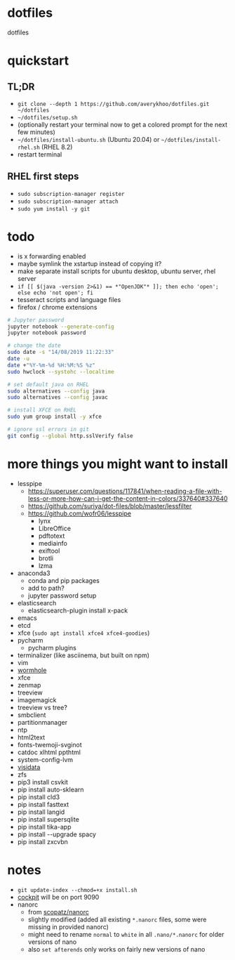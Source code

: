 #   dotfiles
dotfiles

#   quickstart
##  TL;DR
*   `git clone --depth 1 https://github.com/averykhoo/dotfiles.git ~/dotfiles`
*   `~/dotfiles/setup.sh`
*   (optionally restart your terminal now to get a colored prompt for the next few minutes)
*   `~/dotfiles/install-ubuntu.sh` (Ubuntu 20.04) or `~/dotfiles/install-rhel.sh` (RHEL 8.2)
*   restart terminal

##  RHEL first steps
*   `sudo subscription-manager register`
*   `sudo subscription-manager attach`
*   `sudo yum install -y git`

#   todo
*   is x forwarding enabled
*   maybe symlink the xstartup instead of copying it?
*   make separate install scripts for ubuntu desktop, ubuntu server, rhel server
*   `if [[ $(java -version 2>&1) == *"OpenJDK"* ]]; then echo 'open'; else echo 'not open'; fi`
*   tesseract scripts and language files
*   firefox / chrome extensions

```bash
# Jupyter password
jupyter notebook --generate-config
jupyter notebook password
```

```bash
# change the date
sudo date -s "14/08/2019 11:22:33"
date -u
date +"%Y-%m-%d %H:%M:%S %z"
sudo hwclock --systohc --localtime 
```

```bash
# set default java on RHEL
sudo alternatives --config java
sudo alternatives --config javac
```

```bash
# install XFCE on RHEL
sudo yum group install -y xfce
```

```bash
# ignore ssl errors in git
git config --global http.sslVerify false
```

#   more things you might want to install
*   lesspipe
    *   https://superuser.com/questions/117841/when-reading-a-file-with-less-or-more-how-can-i-get-the-content-in-colors/337640#337640
    *   https://github.com/suriya/dot-files/blob/master/lessfilter
    *   https://github.com/wofr06/lesspipe
        *   lynx
        *   LibreOffice
        *   pdftotext
        *   mediainfo
        *   exiftool
        *   brotli
        *   lzma
*   anaconda3
    *   conda and pip packages
    *   add to path?
    *   jupyter password setup
*   elasticsearch
    *   elasticsearch-plugin install x-pack
*   emacs
*   etcd
*   xfce (`sudo apt install xfce4 xfce4-goodies`)
*   pycharm
    *   pycharm plugins
*   terminalizer (like asciinema, but built on npm)
*   vim
*   [wormhole](https://github.com/warner/magic-wormhole)
*   xfce
*   zenmap
*   treeview
*   imagemagick
*   treeview vs tree?
*   smbclient
*   partitionmanager
*   ntp
*   html2text
*   fonts-twemoji-svginot
*   catdoc xlhtml ppthtml
*   system-config-lvm
*   [visidata](https://www.visidata.org/)
*   zfs
*   pip3 install csvkit
*   pip install auto-sklearn
*   pip install cld3
*   pip install fasttext
*   pip install langid
*   pip install supersqlite
*   pip install tika-app
*   pip install --upgrade spacy
*   pip install zxcvbn




#   notes
*   `git update-index --chmod=+x install.sh`
*   [cockpit](https://cockpit-project.org/) will be on port 9090
*   nanorc
    *   from [scopatz/nanorc](https://github.com/scopatz/nanorc)
    *   slightly modified (added all existing `*.nanorc` files, some were missing in provided nanorc)
    *   might need to rename `normal` to `white` in all `.nano/*.nanorc` for older versions of nano
    *   also `set afterends` only works on fairly new versions of nano
